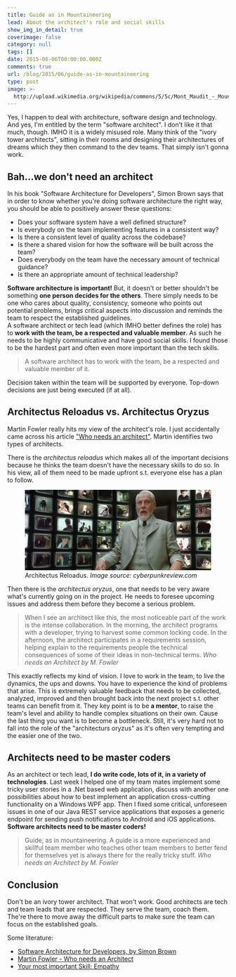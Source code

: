 ```yaml
---
title: Guide as in Mountaineering
lead: About the architect's role and social skills
show_img_in_detail: true
coverimage: false
category: null
tags: []
date: 2015-06-06T00:00:00.000Z
comments: true
url: /blog/2015/06/guide-as-in-mountaineering
type: post
image: >-
  http://upload.wikimedia.org/wikipedia/commons/5/5c/Mont_Maudit_-_Mountaineers_on_the_Kuffner_Ridge.jpg
---
```


Yes, I happen to deal with architecture, software design and technology. And yes, I'm entitled by the term "software architect". I don't like it that much, though. IMHO it is a widely misused role. Many think of the "ivory tower architects", sitting in their rooms and designing their architectures of dreams which they then command to the dev teams. That simply isn't gonna work.

## Bah...we don't need an architect

In his book "Software Architecture for Developers", Simon Brown says that in order to know whether you're doing software architecture the right way, you should be able to positively answer these questions:

- Does your software system have a well defined structure?
- Is everybody on the team implementing features in a consistent way?
- Is there a consistent level of quality across the codebase?
- Is there a shared vision for how the software will be built across the team?
- Does everybody on the team have the necessary amount of technical guidance?
- Is there an appropriate amount of technical leadership?

**Software architecture is important!** But, it doesn't or better shouldn't be something **one person decides for the others**. There simply needs to be one who cares about quality, consistency, someone who points out potential problems, brings critical aspects into discussion and reminds the team to respect the established guidelines.  
A software architect or tech lead (which IMHO better defines the role) has to **work with the team, be a respected and valuable member**. As such he needs to be highly communicative and have good social skills. I found those to be the hardest part and often even more important than the tech skills.

>A software architect has to work with the team, be a respected and valuable member of it.

Decision taken within the team will be supported by everyone. Top-down decisions are just being executed (if at all).

## Architectus Reloadus vs. Architectus Oryzus

Martin Fowler really hits my view of the architect's role. I just accidentally came across his article ["Who needs an architect"](http://martinfowler.com/ieeeSoftware/whoNeedsArchitect.pdf). Martin identifies two types of architects.  

There is the _architectus reloadus_ which makes all of the important decisions because he thinks the team doesn't have the necessary skills to do so. In his view, all of them need to be made upfront s.t. everyone else has a plan to follow.

<figure class="image--medium">
	<img src="/blog/assets/imgs/architect-matrix.jpg" />
	<figcaption>Architectus Reloadus. <i>Image source: cyberpunkreview.com</i></figcaption>
</figure>

Then there is the _architectus oryzus_, one that needs to be very aware what's currently going on in the project. He needs to foresee upcoming issues and address them before they become a serious problem.

> When I see an architect like this, the most noticeable part of the work is the intense collaboration. In the morning, the architect programs with a developer, trying to harvest some common locking code. In the afternoon, the architect participates in a requirements session, helping explain to the requirements people the technical consequences of some of their ideas in non-technical terms. <cite>Who needs an Architect by M. Fowler</cite>

This exactly reflects my kind of vision. I love to work in the team, to live the dynamics, the ups and downs. You have to experience the kind of problems that arise. This is extremely valuable feedback that needs to be collected, analyzed, improved and then brought back into the next project s.t. other teams can benefit from it. They key point is to be **a mentor**, to raise the team's level and ability to handle complex situations on their own. Cause the last thing you want is to become a bottleneck. Still, it's very hard not to fall into the role of the "architecturs oryzus" as it's often very tempting and the easier one of the two.

## Architects need to be master coders

As an architect or tech lead, **I do write code, lots of it, in a variety of technologies**. Last week I helped one of my team mates implement some tricky user stories in a .Net based web application, discuss with another one possibilities about how to best implement an application cross-cutting functionality on a Windows WPF app. Then I fixed some critical, unforeseen issues in one of our Java REST service applications that exposes a generic endpoint for sending push notifications to Android and iOS applications. **Software architects need to be master coders!**

> Guide, as in mountaineering. A guide is a more experienced and skillful team member who teaches other team members to better fend for themselves yet is always there for the really tricky stuff. <cite>Who needs an Architect by M. Fowler</cite>

## Conclusion

Don't be an ivory tower architect. That won't work. Good architects are tech and team leads that are respected. They serve the team, coach them. The're there to move away the difficult parts to make sure the team can focus on the established goals.

Some literature:

- [Software Architecture for Developers, by Simon Brown](https://leanpub.com/software-architecture-for-developers)
- [Martin Fowler - Who needs an Architect](http://martinfowler.com/ieeeSoftware/whoNeedsArchitect.pdf)
- [Your most important Skill: Empathy](http://chadfowler.com/blog/2014/01/19/empathy/)
